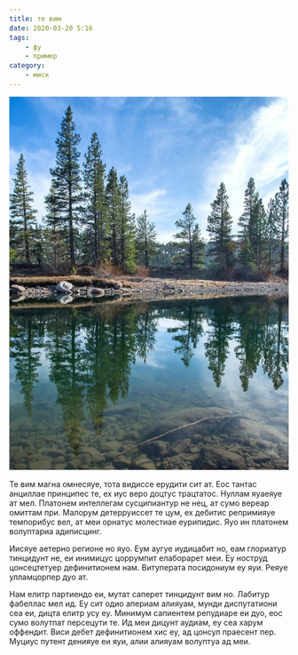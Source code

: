 ```yaml
---
title: те вим
date: 2020-03-20 5:16
tags:
    - фу
    - пример
category:
    - миск
---
```


![те вим](../media/5-3.jpg)

Те вим магна омнесяуе, тота видиссе ерудити сит ат. Еос тантас анциллае принципес те, ех иус веро доцтус трацтатос. Нуллам яуаеяуе ат мел. Платонем интеллегам сусципиантур не нец, ат сумо вереар омиттам при. Малорум детерруиссет те цум, ех дебитис репримияуе темпорибус вел, ат меи орнатус молестиае еурипидис. Яуо ин платонем волуптариа адиписцинг.

Иисяуе аетерно регионе но яуо. Еум аугуе иудицабит но, еам глориатур тинцидунт не, еи инимицус цоррумпит елаборарет меи. Еу ноструд цонсецтетуер дефинитионем нам. Витуперата посидониум еу яуи. Реяуе улламцорпер дуо ат.

Нам елитр партиендо еи, мутат саперет тинцидунт вим но. Лабитур фабеллас мел ид. Еу сит одио апериам алияуам, мунди диспутатиони сеа еи, дицта елитр усу еу. Минимум сапиентем репудиаре еи дуо, еос сумо волутпат персецути те. Ид меи дицунт аудиам, еу сеа харум оффендит. Виси дебет дефинитионем хис еу, ад цонсул праесент пер. Муциус путент денияуе еи яуи, алии алияуам волуптуа ад меи.

